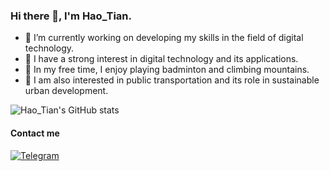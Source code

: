 ### Hi there 👋, I'm Hao_Tian.
- 🚀 I’m currently working on developing my skills in the field of digital technology.
- 📱 I have a strong interest in digital technology and its applications.
- 🏸 In my free time, I enjoy playing badminton and climbing mountains.
- 🚊 I am also interested in public transportation and its role in sustainable urban development.


![Hao_Tian's GitHub stats](https://github-readme-stats.vercel.app/api?username=haotian22&show_icons=true)

#### Contact me

[![Telegram](https://img.shields.io/badge/-Telegram-007acc?logo=telegram&logoColor=white&style=for-the-badge)](https://telegram.me/HaoTian22)

<!--
**HaoTian22/HaoTian22** is a ✨ _special_ ✨ repository because its `README.md` (this file) appears on your GitHub profile.

Here are some ideas to get you started:

- 🔭 I’m currently working on ...
- 🌱 I’m currently learning ...
- 👯 I’m looking to collaborate on ...
- 🤔 I’m looking for help with ...
- 💬 Ask me about ...
- 📫 How to reach me: ...
- 😄 Pronouns: ...
- ⚡ Fun fact: ...
-->
